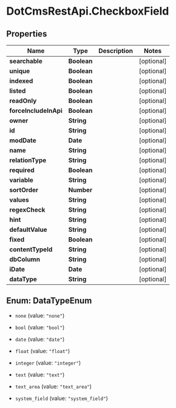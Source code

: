 # DotCmsRestApi.CheckboxField

## Properties

Name | Type | Description | Notes
------------ | ------------- | ------------- | -------------
**searchable** | **Boolean** |  | [optional] 
**unique** | **Boolean** |  | [optional] 
**indexed** | **Boolean** |  | [optional] 
**listed** | **Boolean** |  | [optional] 
**readOnly** | **Boolean** |  | [optional] 
**forceIncludeInApi** | **Boolean** |  | [optional] 
**owner** | **String** |  | [optional] 
**id** | **String** |  | [optional] 
**modDate** | **Date** |  | [optional] 
**name** | **String** |  | [optional] 
**relationType** | **String** |  | [optional] 
**required** | **Boolean** |  | [optional] 
**variable** | **String** |  | [optional] 
**sortOrder** | **Number** |  | [optional] 
**values** | **String** |  | [optional] 
**regexCheck** | **String** |  | [optional] 
**hint** | **String** |  | [optional] 
**defaultValue** | **String** |  | [optional] 
**fixed** | **Boolean** |  | [optional] 
**contentTypeId** | **String** |  | [optional] 
**dbColumn** | **String** |  | [optional] 
**iDate** | **Date** |  | [optional] 
**dataType** | **String** |  | [optional] 



## Enum: DataTypeEnum


* `none` (value: `"none"`)

* `bool` (value: `"bool"`)

* `date` (value: `"date"`)

* `float` (value: `"float"`)

* `integer` (value: `"integer"`)

* `text` (value: `"text"`)

* `text_area` (value: `"text_area"`)

* `system_field` (value: `"system_field"`)




